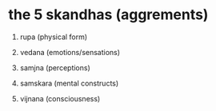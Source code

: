 # the 5 skandhas (aggrements)

1. rupa (physical form)

2. vedana (emotions/sensations)

3. samjna (perceptions)

4. samskara (mental constructs)

5. vijnana (consciousness)
